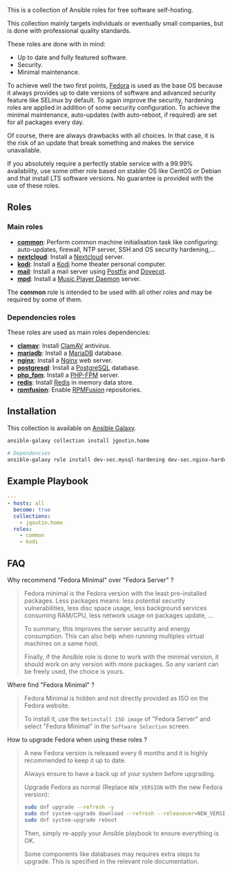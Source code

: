 This is a collection of Ansible roles for free software self-hosting.

This collection mainly targets individuals or eventually small companies, but is
done with professional quality standards.

These roles are done with in mind:

* Up to date and fully featured software.
* Security.
* Minimal maintenance.

To achieve well the two first points, [Fedora](https://getfedora.org/) is used
as the base OS because it always provides up to date versions of software and
advanced security feature like SELinux by default.
To again improve the security, hardening roles are applied in addition of some
security configuration.
To achieve the minimal maintenance, auto-updates (with auto-reboot, if required)
are set for all packages every day.

Of course, there are always drawbacks with all choices. In that case, it is the
risk of an update that break something and makes the service unavailable.

If you absolutely require a perfectly stable service with a 99.99% availability,
use some other role based on stabler OS like CentOS or Debian and that install
LTS software versions.
No guarantee is provided with the use of these roles.

## Roles

### Main roles

* [**common**](docs/common.md): Perform common machine initialisation task like
  configuring: auto-updates, firewall, NTP server, SSH and OS security
  hardening,...
* [**nextcloud**](docs/nextcloud.md): Install a
  [Nextcloud](https://nextcloud.com) server.
* [**kodi**](docs/kodi.md): Install a [Kodi](https://kodi.tv) home theater
  personal computer.
* [**mail**](docs/mail.md): Install a mail server using
  [Postfix](http://www.postfix.org/) and [Dovecot](https://www.dovecot.org/).
* [**mpd**](docs/mpd.md): Install a
  [Music Player Daemon](https://www.musicpd.org/) server.

The **common** role is intended to be used with all other roles and may be
required by some of them.

### Dependencies roles

These roles are used as main roles dependencies:

* [**clamav**](docs/clamav.md): Install [ClamAV](https://www.clamav.net)
  antivirus.
* [**mariadb**](docs/mariadb.md): Install a [MariaDB](https://mariadb.org)
  database.
* [**nginx**](docs/nginx.md): Install a [Nginx](https://nginx.org) web server.
* [**postgresql**](docs/postgresql.md): Install a
  [PostgreSQL](https://www.postgresql.org) database.
* [**php_fpm**](docs/php_fpm.md): Install a [PHP-FPM](https://php-fpm.org)
  server.
* [**redis**](docs/redis.md): Install [Redis](https://redis.io) in memory data
  store.
* [**rpmfusion**](docs/rpmfusion.md): Enable [RPMFusion](https://rpmfusion.org)
  repositories.

## Installation

This collection is available on
[Ansible Galaxy](https://galaxy.ansible.com/jgoutin/home).

```bash
ansible-galaxy collection install jgoutin.home

# Dependencies
ansible-galaxy role install dev-sec.mysql-hardening dev-sec.nginx-hardening dev-sec.os-hardening dev-sec.ssh-hardening
```

## Example Playbook

```yaml
---
- hosts: all
  become: true
  collections:
    - jgoutin.home
  roles:
    - common
    - kodi
```

## FAQ

Why recommend "Fedora Minimal" over "Fedora Server" ?
> Fedora minimal is the Fedora version with the least pre-installed packages.
> Less packages means: less potential security vulnerabilities, less disc space 
> usage, less background services consuming RAM/CPU, less network usage on 
> packages update, ...
>
> To summary, this improves the server security and energy consumption. 
> This can also help when running multiples virtual machines on a same host.
>
> Finally, if the Ansible role is done to work with the minimal version, it
> should work on any version with more packages. 
> So any variant can be freely used, the choice is yours.

Where find "Fedora Minimal" ?
> Fedora Minimal is hidden and not directly provided as ISO on the Fedora 
> website.
>
> To install it, use the `Netinstall ISO image` of "Fedora Server" and select
> "Fedora Minimal" in the `Software Selection` screen.

How to upgrade Fedora when using these roles ?
>A new Fedora version is released every 6 months and it is highly recommended to 
>keep it up to date.
>
>Always ensure to have a back up of your system before upgrading.
>
>Upgrade Fedora as normal (Replace `NEW_VERSION` with the new Fedora version):
>```bash
>sudo dnf upgrade --refresh -y
>sudo dnf system-upgrade download --refresh --releasever=NEW_VERSION
>sudo dnf system-upgrade reboot
>```
>
>Then, simply re-apply your Ansible playbook to ensure everything is OK.
>
>Some components like databases may requires extra steps to upgrade. This is
>specified in the relevant role documentation.
>
